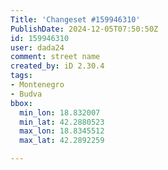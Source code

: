 ```yaml
---
Title: 'Changeset #159946310'
PublishDate: 2024-12-05T07:50:50Z
id: 159946310
user: dada24
comment: street name
created_by: iD 2.30.4
tags:
- Montenegro
- Budva
bbox:
  min_lon: 18.832007
  min_lat: 42.2880523
  max_lon: 18.8345512
  max_lat: 42.2892259

---
```

